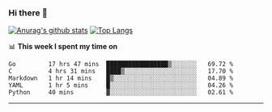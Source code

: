 ### Hi there 👋

<!--
**Yiwen-Chan/Yiwen-Chan** is a ✨ _special_ ✨ repository because its `README.md` (this file) appears on your GitHub profile.

Here are some ideas to get you started:

- 🔭 I’m currently working on ...
- 🌱 I’m currently learning ...
- 👯 I’m looking to collaborate on ...
- 🤔 I’m looking for help with ...
- 💬 Ask me about ...
- 📫 How to reach me: ...
- 😄 Pronouns: ...
- ⚡ Fun fact: ...
-->
[![Anurag's github stats](https://github-readme-stats.vercel.app/api?username=Yiwen-Chan)](https://github.com/anuraghazra/github-readme-stats)
[![Top Langs](https://github-readme-stats.vercel.app/api/top-langs/?username=Yiwen-Chan)](https://github.com/anuraghazra/github-readme-stats)

📊 **This week I spent my time on**
<!--START_SECTION:waka-->
```text
Go         17 hrs 47 mins  █████████████████▒░░░░░░░   69.72 % 
C          4 hrs 31 mins   ████▒░░░░░░░░░░░░░░░░░░░░   17.70 % 
Markdown   1 hr 14 mins    █▒░░░░░░░░░░░░░░░░░░░░░░░   04.89 % 
YAML       1 hr 5 mins     █░░░░░░░░░░░░░░░░░░░░░░░░   04.26 % 
Python     40 mins         ▓░░░░░░░░░░░░░░░░░░░░░░░░   02.61 % 
```
<!--END_SECTION:waka-->

***

